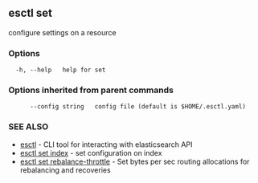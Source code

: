 ## esctl set

configure settings on a resource

### Options

```
  -h, --help   help for set
```

### Options inherited from parent commands

```
      --config string   config file (default is $HOME/.esctl.yaml)
```

### SEE ALSO

* [esctl](esctl.md)	 - CLI tool for interacting with elasticsearch API
* [esctl set index](esctl_set_index.md)	 - set configuration on index
* [esctl set rebalance-throttle](esctl_set_rebalance-throttle.md)	 - Set bytes per sec routing allocations for rebalancing and recoveries

